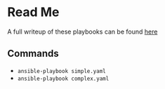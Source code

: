 # Read Me

A full writeup of these playbooks can be found [here](https://www.valewood.org/ansible-text-to-yaml/)

## Commands

* `ansible-playbook simple.yaml`
* `ansible-playbook complex.yaml`
